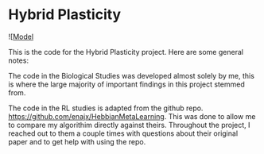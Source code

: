 # Hybrid Plasticity

![[Model](https://github.com/rkalahasty/Neuroplasticity/blob/main/Screenshot%202024-01-10%20205619.png)

This is the code for the Hybrid Plasticity project. Here are some general notes:

The code in the Biological Studies was developed almost solely by me, this is where the large majority of important findings in this project
stemmed from. 

The code in the RL studies is adapted from the github repo. https://github.com/enajx/HebbianMetaLearning. This was done to allow me to compare my algorithim directly against theirs. Throughout the project, I reached out to them a couple times with questions about their original paper and to get help with using the repo.  
